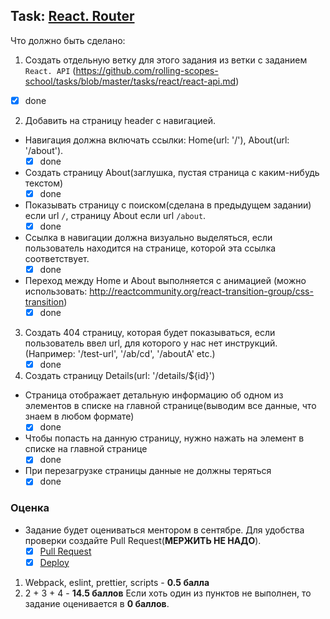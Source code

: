 ## Task: [React. Router][task]

Что должно быть сделано:

1) Создать отдельную ветку для этого задания из ветки с заданием `React. API` (https://github.com/rolling-scopes-school/tasks/blob/master/tasks/react/react-api.md)
  - [x] done
2) Добавить на страницу header с навигацией.
  - Навигация должна включать ссылки: Home(url: '/'), About(url: '/about').
    - [x] done
  - Создать страницу About(заглушка, пустая страница с каким-нибудь текстом)
    - [x] done
  - Показывать страницу с поиском(сделана в предыдущем задании) если url `/`, страницу About если url `/about`.
    - [x] done
  - Ссылка в навигации должна визуально выделяться, если пользователь находится на странице, которой эта ссылка соответствует.
    - [x] done
  - Переход между Home и About выполняется с анимацией (можно использовать: http://reactcommunity.org/react-transition-group/css-transition)
    - [x] done
3) Создать 404 страницу, которая будет показываться, если пользователь ввел url, для которого у нас нет инструкций.(Например: '/test-url', '/ab/cd', '/aboutA' etc.)
   - [x] done
4) Создать страницу Details(url: '/details/${id}')
  - Страница отображает детальную информацию об одном из элементов в списке на главной странице(выводим все данные, что знаем в любом формате)
    - [x] done
  - Чтобы попасть на данную страницу, нужно нажать на элемент в списке на главной странице
    - [x] done
  - При перезагрузке страницы данные не должны теряться
    - [x] done

### Оценка

- Задание будет оцениваться ментором в сентябре. Для удобства проверки создайте Pull Request(**МЕРЖИТЬ НЕ НАДО**).
  - [x] [Pull Request][pull]
  - [x] [Deploy][deploy]

1) Webpack, eslint, prettier, scripts - **0.5 балла**
2) 2 + 3 + 4 - **14.5 баллов**
Если хоть один из пунктов не выполнен, то задание оценивается в **0 баллов**.

[prev]: https://github.com/rolling-scopes-school/tasks/blob/master/tasks/react/react-api.md
[task]: https://github.com/rolling-scopes-school/tasks/blob/master/tasks/react/react-routing.md
[pull]: https://github.com/fronte-finem/React-RSSchool-2021q3/pull/4
[deploy]: https://fronte-finem.netlify.app/react-routing/
[api]: https://anilist.gitbook.io/anilist-apiv2-docs/
